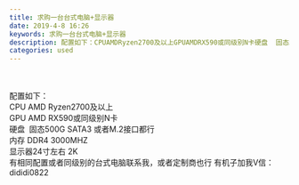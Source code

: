 ```yaml
---
title: 求购一台台式电脑+显示器
date: 2019-4-8 16:26
keywords: 求购一台台式电脑+显示器
description: 配置如下：CPUAMDRyzen2700及以上GPUAMDRX590或同级别N卡硬盘  固态500GSATA3或者M.2接口都行内存DDR43000MHZ显示器24寸左右2K有相同配置或者同级别的台式电脑联系我，或者定制商也行有机子加我V信
categories: used
---
```

<td class="t_f" id="postmessage_3430633">

<br/>
<br/>
配置如下：<br/>
CPU AMD Ryzen2700及以上<br/>
GPU AMD RX590或同级别N卡<br/>
硬盘  固态500G SATA3 或者M.2接口都行<br/>
内存 DDR4 3000MHZ<br/>
显示器24寸左右 2K<br/>
有相同配置或者同级别的台式电脑联系我，或者定制商也行 有机子加我V信：dididi0822<br/>
             <br/>
</td>
